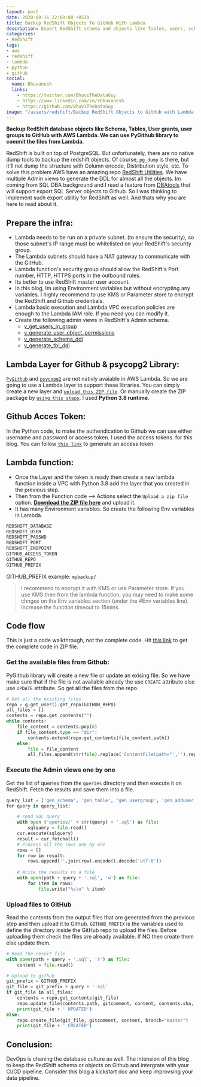 ```yaml
---
layout: post
date: 2020-08-16 22:00:00 +0530
title: Backup RedShift Objects To GitHub With Lambda
description: Export RedShift schema and objects like Tables, users, schema and other DDL to Github from AWS Lambda. Use PyGithub to export files from AWS Lambda.
categories:
- RedShift
tags:
- aws
- redshift
- lambda
- python
- github
social:
  name: Bhuvanesh
  links:
    - https://twitter.com/BhuviTheDataGuy
    - https://www.linkedin.com/in/rbhuvanesh
    - https://github.com/BhuviTheDataGuy
image: "/assets/redshift/Backup RedShift Objects to GitHub with Lambda.jpg"
---
```

**Backup RedShift database objects like Schema, Tables, User grants, user groups to GitHub with AWS Lambda. We can use PyGithub library to commit the files from Lambda.**

RedShift is built on top of PostgreSQL. But unfortunately, there are no native dump tools to backup the redshift objects. Of course, `pg_dump` is there, but it'll not dump the structure with Column encode, Distribution style, etc. To solve this problem AWS have an amazing repo [RedShift Utilities](https://github.com/awslabs/amazon-redshift-utils/tree/master/src/AdminViews). We have multiple Admin views to generate the DDL for almost all the objects. Im coming from SQL DBA background and I read a feature from [DBAtools](https://www.sqlservercentral.com/blogs/backup-your-sql-instances-configurations-to-git-with-dbatools-part-1) that will support export SQL Server objects to Github. So I was thinking to implement such export utilitiy for RedShift as well. And thats why you are here to read about it.

## Prepare the infra:

* Lambda needs to be run on a private subnet. (to ensure the security), so those subnet's IP range must be whitelisted on your RedShift's security group.
* The Lambda subnets should have a NAT gateway to communicate with the GitHub.
* Lambda function's security group should allow the RedShift's Port number, HTTP, HTTPS ports in the outbound rules.
* Its better to use RedShift master user account.
* In this blog, Im using Environment variables but without encrypting any variables. I highly recommend to use KMS or Parameter store to encrypt the RedShift and Github credentials. 
* Lambda basic execution and Lambda VPC execution policies are enough to the Lambda IAM role. If you need you can modify it.
* Create the following admin views in RedShift's Admin schema.
	* [v_get_users_in_group](https://github.com/awslabs/amazon-redshift-utils/blob/master/src/AdminViews/v_get_users_in_group.sql)
	* [v_generate_user_object_permissions](https://github.com/awslabs/amazon-redshift-utils/blob/master/src/AdminViews/v_generate_user_object_permissions.sql)
	* [v_generate_schema_ddl](https://github.com/awslabs/amazon-redshift-utils/blob/master/src/AdminViews/v_generate_schema_ddl.sql)
	* [v_generate_tbl_ddl](https://github.com/awslabs/amazon-redshift-utils/blob/master/src/AdminViews/v_generate_tbl_ddl.sql)

## Lambda Layer for Github & psycopg2 Library:

[`PyGithub`](https://pypi.org/project/PyGithub/) and [`psycopg2`](https://pypi.org/project/psycopg2/) are not nativly avaiable in AWS Lambda. So we are going to use a Lambda layer to support these libraries. You can simply create a new layer and [`upload this ZIP file`](https://github.com/BhuviTheDataGuy/medium-blog-files/raw/master/thedataguy/redshift-github/pygithub-psycopg2-lambda-layer.zip). Or manually create the ZIP package by [`using this steps`](https://stackoverflow.com/a/63425782/6885516). I used **Python 3.8 runtime**.

## Github Acces Token:

In the Python code, to make the authendication to Github we can use either username and password or access token. I used the access tokens. for this blog. You can follow [`this link`](https://docs.github.com/en/github/authenticating-to-github/creating-a-personal-access-token) to generate an access token.

## Lambda function:

* Once the Layer and the token is ready then create a new lambda function inside a VPC with Python 3.8 add the layer that you created in the previous step. 
* Then from the Function code --> Actions select the `Upload a zip file` option. **[Download the ZIP file here](https://github.com/BhuviTheDataGuy/medium-blog-files/raw/master/thedataguy/redshift-github/lambda-function.zip)** and upload it. 
* It has many Environment variables. So create the following Env variables in Lambda.
```bash
REDSHIFT_DATABASE
REDSHIFT_USER
REDSHIFT_PASSWD
REDSHIFT_PORT  
REDSHIFT_ENDPOINT
GITHUB_ACCESS_TOKEN
GITHUB_REPO 
GITHUB_PREFIX
```
GITHUB_PREFIX example: `mybackup/`

> I recommend to encrypt it with KMS or use Parameter store. If you use KMS then from the lambda function, you may need to make some chnges on the Env variables section (under the #Env variables line).
Increase the function timeout to 15mins.

## Code flow

This is just a code walkthrough, not the complete code. Hit [this link](https://github.com/BhuviTheDataGuy/medium-blog-files/raw/master/thedataguy/redshift-github/lambda-function.zip) to get the complete code in ZIP file.

### Get the available files from Github:

PyGithub library will create a new file or update an exising file. So we have make sure that if the file is not available already the use `CREATE` attribute else use `UPDATE` attribute. So get all the files from the repo.
```py
# Get all the exsiting files
repo = g.get_user().get_repo(GITHUB_REPO)
all_files = []
contents = repo.get_contents("")
while contents:
    file_content = contents.pop(0)
    if file_content.type == "dir":
        contents.extend(repo.get_contents(file_content.path))
    else:
        file = file_content
        all_files.append(str(file).replace('ContentFile(path="','').replace('")',''))
```
### Execute the Admin views one by one

Get the list of queries from the `queries` directory and then execute it on RedShift. Fetch the results and save them into a file.
```py
query_list = ['gen_schema', 'gen_table', 'gen_usergroup', 'gen_adduser_group', 'gen_object_grants']
for query in query_list:

    # read SQL query
    with open ('queries/' + str(query) + '.sql') as file:
        sqlquery = file.read()
    cur.execute(sqlquery)
    result = cur.fetchall()
    # Process all the rows one by one
    rows = []
    for row in result:
        rows.append(''.join(row).encode().decode('utf-8'))
    
    # Write the results to a file
    with open(path + query + '.sql', 'w') as file:
        for item in rows:
            file.write("%s\n" % item)
```
### Upload files to GitHub

Read the contents from the output files that are generated from the previous step and then upload it to Github. `GITHUB_PREFIX` is the variables used to define the directory inside the GitHub repo to upload the files. Before uploading them check the files are already available. If NO then create them else update them.
```py
# Read the result file
with open(path + query + '.sql', 'r') as file:
    content = file.read()

# Upload to github
git_prefix = GITHUB_PREFIX
git_file = git_prefix + query + '.sql'
if git_file in all_files:
    contents = repo.get_contents(git_file)
    repo.update_file(contents.path, gitcomment, content, contents.sha, branch="master")
    print(git_file + ' UPDATED')
else:
    repo.create_file(git_file, gitcomment, content, branch="master")
    print(git_file + ' CREATED')
```
## Conclusion:

DevOps is chaning the database culture as well. The intension of this blog to keep the RedShift schema or objects on Github and intergrate with your CI/CD pipeline. Consider this blog a kickstart doc and keep improvsing your data pipeline. 